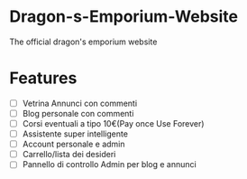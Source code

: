 # Dragon-s-Emporium-Website
The official dragon's emporium website




# Features

- [ ] Vetrina Annunci con commenti
- [ ] Blog personale con commenti
- [ ] Corsi eventuali a tipo 10€(Pay once Use Forever)
- [ ] Assistente super intelligente
- [ ] Account personale e admin
- [ ] Carrello/lista dei desideri
- [ ] Pannello di controllo Admin per blog e annunci 
